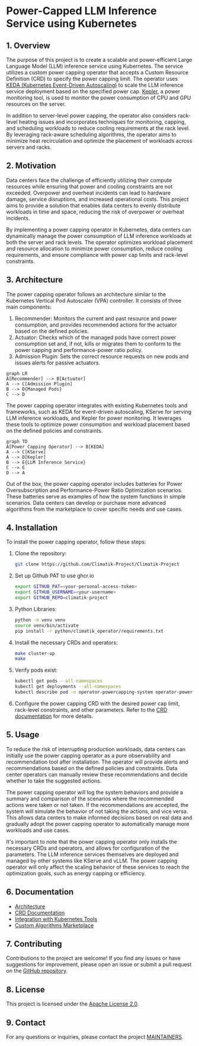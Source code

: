 # Power-Capped LLM Inference Service using Kubernetes

## 1. Overview

The purpose of this project is to create a scalable and power-efficient Large Language Model (LLM) inference service
using Kubernetes. The service utilizes a custom power capping operator that accepts a Custom Resource Definition (CRD)
to specify the power capping limit. The operator
uses [KEDA (Kubernetes Event-Driven Autoscaling)](https://github.com/kedacore/keda) to scale the LLM inference service
deployment based on the specified power cap. [Kepler](https://github.com/sustainable-computing-io/kepler), a power
monitoring tool, is used to monitor the power consumption of CPU and GPU resources on the server.

In addition to server-level power capping, the operator also considers rack-level heating issues and incorporates
techniques for monitoring, capping, and scheduling workloads to reduce cooling requirements at the rack level. By
leveraging rack-aware scheduling algorithms, the operator aims to minimize heat recirculation and optimize the placement
of workloads across servers and racks.

## 2. Motivation

Data centers face the challenge of efficiently utilizing their compute resources while ensuring that power and cooling
constraints are not exceeded. Overpower and overheat incidents can lead to hardware damage, service disruptions, and
increased operational costs. This project aims to provide a solution that enables data centers to evenly distribute
workloads in time and space, reducing the risk of overpower or overheat incidents.

By implementing a power capping operator in Kubernetes, data centers can dynamically manage the power consumption of LLM
inference workloads at both the server and rack levels. The operator optimizes workload placement and resource
allocation to minimize power consumption, reduce cooling requirements, and ensure compliance with power cap limits and
rack-level constraints.

## 3. Architecture

The power capping operator follows an architecture similar to the Kubernetes Vertical Pod Autoscaler (VPA) controller.
It consists of three main components:

1. Recommender: Monitors the current and past resource and power consumption, and provides recommended actions for the
   actuator based on the defined policies.
2. Actuator: Checks which of the managed pods have correct power consumption set and, if not, kills or migrates them to
   conform to the power capping and performance-power ratio policy.
3. Admission Plugin: Sets the correct resource requests on new pods and issues alerts for passive actuators.

```mermaid
graph LR
A[Recommender] --> B[Actuator]
A --> C[Admission Plugin]
B --> D{Managed Pods}
C --> D
```

The power capping operator integrates with existing Kubernetes tools and frameworks, such as KEDA for event-driven
autoscaling, KServe for serving LLM inference workloads, and Kepler for power monitoring. It leverages these tools to
optimize power consumption and workload placement based on the defined policies and constraints.

```mermaid
graph TD
A[Power Capping Operator] --> B[KEDA]
A --> C[KServe]
A --> D[Kepler]
B --> E{LLM Inference Service}
C --> E
D --> A
```

Out of the box, the power capping operator includes batteries for Power Oversubscription and Performance-Power Ratio
Optimization scenarios. These batteries serve as examples of how the system functions in simple scenarios. Data centers
can develop or purchase more advanced algorithms from the marketplace to cover specific needs and use cases.

## 4. Installation

To install the power capping operator, follow these steps:

1. Clone the repository:

   ```bash
   git clone https://github.com/Climatik-Project/Climatik-Project
   ```

2. Set up Github PAT to use ghcr.io

   ```bash
   export GITHUB_PAT=<your-personal-access-token>
   export GITHUB_USERNAME=<your-username>
   export GITHUB_REPO=climatik-project
   ```

3. Python Libraries:

   ```bash
   python -m venv venv
   source venv/bin/activate
   pip install -r python/climatik_operator/requirements.txt
   ```

4. Install the necessary CRDs and operators:

   ```bash
   make cluster-up
   make
   ```

5. Verify pods exist:

   ```bash
   kubectl get pods --all-namespaces
   kubectl get deployments --all-namespaces
   kubectl describe pod -n operator-powercapping-system operator-powercapping-controller-manager
   ```

6. Configure the power capping CRD with the desired power cap limit, rack-level constraints, and other parameters. Refer
   to the [CRD documentation](docs/crd.md) for more details.

## 5. Usage

To reduce the risk of interrupting production workloads, data centers can initially use the power capping operator as a
pure observability and recommendation tool after installation. The operator will provide alerts and recommendations
based on the defined policies and constraints. Data center operators can manually review these recommendations and
decide whether to take the suggested actions.

The power capping operator will log the system behaviors and provide a summary and comparison of the scenarios where the
recommended actions were taken or not taken. If the recommendations are accepted, the system will simulate the behavior
of not taking the actions, and vice versa. This allows data centers to make informed decisions based on real data and
gradually adopt the power capping operator to automatically manage more workloads and use cases.

It's important to note that the power capping operator only installs the necessary CRDs and operators, and allows for
configuration of the parameters. The LLM inference services themselves are deployed and managed by other systems like
KServe and vLLM. The power capping operator will only affect the scaling behavior of these services to reach the
optimization goals, such as energy capping or efficiency.

## 6. Documentation

- [Architecture](doc/architecture.md)
- [CRD Documentation](doc/crd.md)
- [Integration with Kubernetes Tools](doc/integrations.md)
- [Custom Algorithms Marketplace](doc/marketplace.md)

## 7. Contributing

Contributions to the project are welcome! If you find any issues or have suggestions for improvement, please open an
issue or submit a pull request on the [GitHub repository](https://github.com/Climatik-Project/Climatik-Project).

## 8. License

This project is licensed under the [Apache License 2.0](LICENSE).

## 9. Contact

For any questions or inquiries, please contact the project [MAINTAINERS](MAINTAINERS.md).
